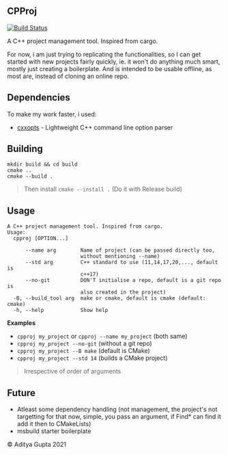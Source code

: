 CPProj
----

[![Build Status](https://github.com/adi-g15/cpproj/actions/workflows/build.yml/badge.svg)](https://github.com/adi-g15/cpproj/actions/workflows/build.yml)

A C++ project management tool. Inspired from cargo.

For now, i am just trying to replicating the functionalities,
so I can get started with new projects fairly quickly, ie. 
it won't do anything much smart, mostly just creating a boilerplate.
And is intended to be usable offline, as most are, instead of cloning an online repo.

## Dependencies

To make my work faster, i used:

* [cxxopts](https://github.com/jarro2783/cxxopts) - Lightweight C++ command line option parser

## Building

```
mkdir build && cd build
cmake ..
cmake --build .
```

> Then install `cmake --install .`  (Do it with Release build)

## Usage

```
A C++ project management tool. Inspired from cargo.
Usage:
  cpproj [OPTION...]

      --name arg        Name of project (can be passed directly too, 
                        without mentioning --name)
      --std arg         C++ standard to use (11,14,17,20,..., default is 
                        c++17)
      --no-git          DON'T initialise a repo, default is a git repo is 
                        also created in the project)
  -B, --build_tool arg  make or cmake, default is cmake (default: cmake)
  -h, --help            Show help
```

**Examples**

* `cpproj my_project` or `cpproj --name my_project`  (both same)
* `cpproj my_project --no-git`    (without a git repo)
* `cpproj my_project --B make`    (default is CMake)
* `cpproj my_project --std 14`    (builds a CMake project)

> Irrespective of order of arguments

## Future

* Atleast some dependency handling (not management, the project's not targetting for that now, simple, you pass an argument, if Find* can find it add it then to CMakeLists)
* msbuild starter boilerplate

:copyright: Aditya Gupta 2021

